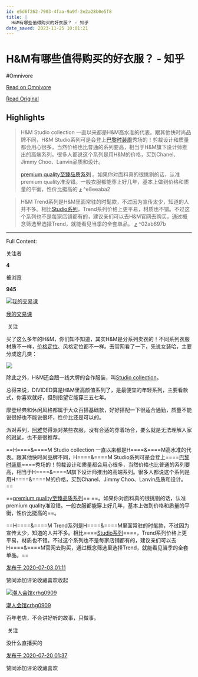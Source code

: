 ```yaml
---
id: e5d6f262-7903-4faa-9a9f-2e2a28b0e5f8
title: |
  H&M有哪些值得购买的好衣服？ - 知乎
date_saved: 2023-11-25 10:01:21
---
```


# H&M有哪些值得购买的好衣服？ - 知乎
#Omnivore

[Read on Omnivore](https://omnivore.app/me/https-www-zhihu-com-question-404699900-answer-1315954049-18c06ffc5c9)

[Read Original](https://www.zhihu.com/question/404699900/answer/1315954049)

## Highlights

> H&M Studio collection 一直以来都是H&M高水准的代表。跟其他快时尚品牌不同，H&M Studio系列可是会登上[巴黎时装周](https://www.zhihu.com/search?q=%E5%B7%B4%E9%BB%8E%E6%97%B6%E8%A3%85%E5%91%A8&search%5Fsource=Entity&hybrid%5Fsearch%5Fsource=Entity&hybrid%5Fsearch%5Fextra=%7B%22sourceType%22%3A%22answer%22%2C%22sourceId%22%3A1315954049%7D)秀场的！剪裁设计和质量都会用心很多，当然价格也比普通的系列要高，相当于H&M旗下设计师推出的高端系列。很多人都说这个系列是用H&M的价格，买到Chanel、Jimmy Choo、Lanvin品质和设计。
> 
> [premium quality至臻品质系列](https://www.zhihu.com/search?q=premium%20quality%E8%87%B3%E8%87%BB%E5%93%81%E8%B4%A8%E7%B3%BB%E5%88%97&search%5Fsource=Entity&hybrid%5Fsearch%5Fsource=Entity&hybrid%5Fsearch%5Fextra=%7B%22sourceType%22%3A%22answer%22%2C%22sourceId%22%3A1315954049%7D) 。如果你对面料真的很挑剔的话，认准premium quality准没错。一般衣服都能穿上好几年，基本上做到价格和质量的平衡，性价比挺高的 [⤴️](https://omnivore.app/me/https-www-zhihu-com-question-404699900-answer-1315954049-18c06ffc5c9#e8eeaba2-1be0-4bc8-bf86-c55841ed8927)  ^e8eeaba2

> H&M Trend系列是H&M里面常驻的时髦款，不过因为宣传太少，知道的人并不多。相比[Studio系列](https://www.zhihu.com/search?q=Studio%E7%B3%BB%E5%88%97&search%5Fsource=Entity&hybrid%5Fsearch%5Fsource=Entity&hybrid%5Fsearch%5Fextra=%7B%22sourceType%22%3A%22answer%22%2C%22sourceId%22%3A1315954049%7D)，Trend系列价格上更平易，材质也不错。不过这个系列也不是每家店铺都有的，建议亲们可以去H&M官网去购买，通过概念筛选里选择Trend，就能看见当季的全套单品。 [⤴️](https://omnivore.app/me/https-www-zhihu-com-question-404699900-answer-1315954049-18c06ffc5c9#02ab697b-abda-42b1-9b2e-525821bf4b26)  ^02ab697b


--- 

Full Content: 

关注者

**4**

被浏览

**945**

[![我的交易课](https://proxy-prod.omnivore-image-cache.app/0x0,sx9ne10OpfYU1nOj70BuzP6W6aXX-LIbKlOVxr_Zdp0o/https://pica.zhimg.com/v2-b79d5d6cf32a12fe45776eb38a83e978_l.jpg?source=2c26e567)](https://www.zhihu.com/people/wo-de-jiao-yi-ke)

[我的交易课](https://www.zhihu.com/people/wo-de-jiao-yi-ke)

​ 关注

买了这么多年的H&M，你们知不知道，其实H&M是分系列卖衣的！不同系列衣服材质不一样，[价格定位](https://www.zhihu.com/search?q=%E4%BB%B7%E6%A0%BC%E5%AE%9A%E4%BD%8D&search%5Fsource=Entity&hybrid%5Fsearch%5Fsource=Entity&hybrid%5Fsearch%5Fextra=%7B%22sourceType%22%3A%22answer%22%2C%22sourceId%22%3A1315954049%7D)、风格定位都不一样。去官网看了一下，先说女装哈，主要分成这几类：

![](https://proxy-prod.omnivore-image-cache.app/640x356,sv_pWRMNwiS_iSi0MAcnRdCdE03HdhKuTNJ69MCviNE8/https://picx.zhimg.com/50/v2-fb2db9343cf8c4dafbe773299c7450c5_720w.jpg?source=2c26e567)

除此之外，H&M还会跟一线大牌的合作服装，叫[Studio collection](https://www.zhihu.com/search?q=Studio%20collection&search%5Fsource=Entity&hybrid%5Fsearch%5Fsource=Entity&hybrid%5Fsearch%5Fextra=%7B%22sourceType%22%3A%22answer%22%2C%22sourceId%22%3A1315954049%7D)。

总得来说，DIVIDED算是H&M里高颜值系列了，是最便宜的年轻系列，主要看款式，你喜欢就好，但别指望它能穿三五七年。

摩登经典和休闲风格都属于大众百搭基础款，好好搭配一下很适合通勤，质量不能说很好也不能说很坏，性价比还是可以的。

派对系列，[阿雅](https://www.zhihu.com/search?q=%E9%98%BF%E9%9B%85&search%5Fsource=Entity&hybrid%5Fsearch%5Fsource=Entity&hybrid%5Fsearch%5Fextra=%7B%22sourceType%22%3A%22answer%22%2C%22sourceId%22%3A1315954049%7D)觉得派对某些衣服，没有合适的穿着场合，要么就是无法理解人家的[时尚](https://www.zhihu.com/search?q=%E6%97%B6%E5%B0%9A&search%5Fsource=Entity&hybrid%5Fsearch%5Fsource=Entity&hybrid%5Fsearch%5Fextra=%7B%22sourceType%22%3A%22answer%22%2C%22sourceId%22%3A1315954049%7D)，也不是很推荐。

==H====&amp;====M Studio collection 一直以来都是H====&amp;====M高水准的代表。跟其他快时尚品牌不同，H====&amp;====M Studio系列可是会登上====[巴黎时装周](https://www.zhihu.com/search?q=%E5%B7%B4%E9%BB%8E%E6%97%B6%E8%A3%85%E5%91%A8&search%5Fsource=Entity&hybrid%5Fsearch%5Fsource=Entity&hybrid%5Fsearch%5Fextra=%7B%22sourceType%22%3A%22answer%22%2C%22sourceId%22%3A1315954049%7D)====秀场的！剪裁设计和质量都会用心很多，当然价格也比普通的系列要高，相当于H====&amp;====M旗下设计师推出的高端系列。很多人都说这个系列是用H====&amp;====M的价格，买到Chanel、Jimmy Choo、Lanvin品质和设计。==

==[premium quality至臻品质系列](https://www.zhihu.com/search?q=premium%20quality%E8%87%B3%E8%87%BB%E5%93%81%E8%B4%A8%E7%B3%BB%E5%88%97&search%5Fsource=Entity&hybrid%5Fsearch%5Fsource=Entity&hybrid%5Fsearch%5Fextra=%7B%22sourceType%22%3A%22answer%22%2C%22sourceId%22%3A1315954049%7D)== ==。如果你对面料真的很挑剔的话，认准premium quality准没错。一般衣服都能穿上好几年，基本上做到价格和质量的平衡，性价比挺高的==。

==H====&amp;====M Trend系列是H====&amp;====M里面常驻的时髦款，不过因为宣传太少，知道的人并不多。相比====[Studio系列](https://www.zhihu.com/search?q=Studio%E7%B3%BB%E5%88%97&search%5Fsource=Entity&hybrid%5Fsearch%5Fsource=Entity&hybrid%5Fsearch%5Fextra=%7B%22sourceType%22%3A%22answer%22%2C%22sourceId%22%3A1315954049%7D)====，Trend系列价格上更平易，材质也不错。不过这个系列也不是每家店铺都有的，建议亲们可以去H====&amp;====M官网去购买，通过概念筛选里选择Trend，就能看见当季的全套单品。==

[发布于 2020-07-03 01:11](https://www.zhihu.com/question/404699900/answer/1315954049)

​赞同​​添加评论​收藏​喜欢收起​

[![潮人会馆crhg0909](https://proxy-prod.omnivore-image-cache.app/0x0,sj18MzXNjvt1gwNLvdx6zIrSF1JUNIPYvyqvfL_MF77c/https://pic1.zhimg.com/v2-e564de48da5dfc1502b2b7f76afbb1ba_l.jpg?source=1def8aca)](https://www.zhihu.com/people/chao-ren-hui-guan-crhg0909-43)

[潮人会馆crhg0909](https://www.zhihu.com/people/chao-ren-hui-guan-crhg0909-43)

百年老店，不会讲好听的故事，只做事。

​ 关注

没什么直播买的

[发布于 2020-07-20 01:37](https://www.zhihu.com/question/404699900/answer/1349103451)

​赞同​​添加评论​收藏​喜欢
